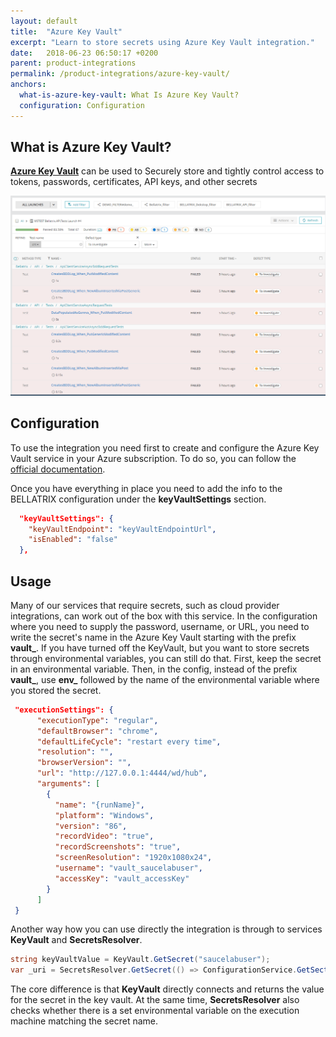 ```yaml
---
layout: default
title:  "Azure Key Vault"
excerpt: "Learn to store secrets using Azure Key Vault integration."
date:   2018-06-23 06:50:17 +0200
parent: product-integrations
permalink: /product-integrations/azure-key-vault/
anchors:
  what-is-azure-key-vault: What Is Azure Key Vault?
  configuration: Configuration
---
```

What is Azure Key Vault?
-------
**[Azure Key Vault](https://azure.microsoft.com/en-us/services/key-vault/)** can be used to Securely store and tightly control access to tokens, passwords, certificates, API keys, and other secrets

![Bellatrix](images/reportportal-filters.png)

Configuration
------------------
To use the integration you need first to create and configure the Azure Key Vault service in your Azure subscription. To do so, you can follow the [official documentation](https://docs.microsoft.com/en-us/azure/key-vault/general/quick-create-cli).

Once you have everything in place you need to add the info to the BELLATRIX configuration under the **keyVaultSettings** section.
```json
  "keyVaultSettings": {
    "keyVaultEndpoint": "keyVaultEndpointUrl",
    "isEnabled": "false"
  },
```
Usage
------------------
Many of our services that require secrets, such as cloud provider integrations, can work out of the box with this service. In the configuration where you need to supply the password, username, or URL, you need to write the secret's name in the Azure Key Vault starting with the prefix **vault_**. If you have turned off the KeyVault, but you want to store secrets through environmental variables, you can still do that. First, keep the secret in an environmental variable. Then, in the config, instead of the prefix **vault_**, use **env_** followed by the name of the environmental variable where you stored the secret.
```json
 "executionSettings": {
      "executionType": "regular",
      "defaultBrowser": "chrome",
      "defaultLifeCycle": "restart every time",
      "resolution": "",
      "browserVersion": "",
      "url": "http://127.0.0.1:4444/wd/hub",
      "arguments": [
        {
          "name": "{runName}",
          "platform": "Windows",
          "version": "86",
          "recordVideo": "true",
          "recordScreenshots": "true",
          "screenResolution": "1920x1080x24",
          "username": "vault_saucelabuser",
          "accessKey": "vault_accessKey"
        }
      ]
 }
```
Another way how you can use directly the integration is through to services **KeyVault** and **SecretsResolver**.
```csharp
string keyVaultValue = KeyVault.GetSecret("saucelabuser");
var _uri = SecretsResolver.GetSecret(() => ConfigurationService.GetSection<AzureDevOpsBugReportingSettings>().Url);
```
The core difference is that **KeyVault** directly connects and returns the value for the secret in the key vault. At the same time, **SecretsResolver** also checks whether there is a set environmental variable on the execution machine matching the secret name.